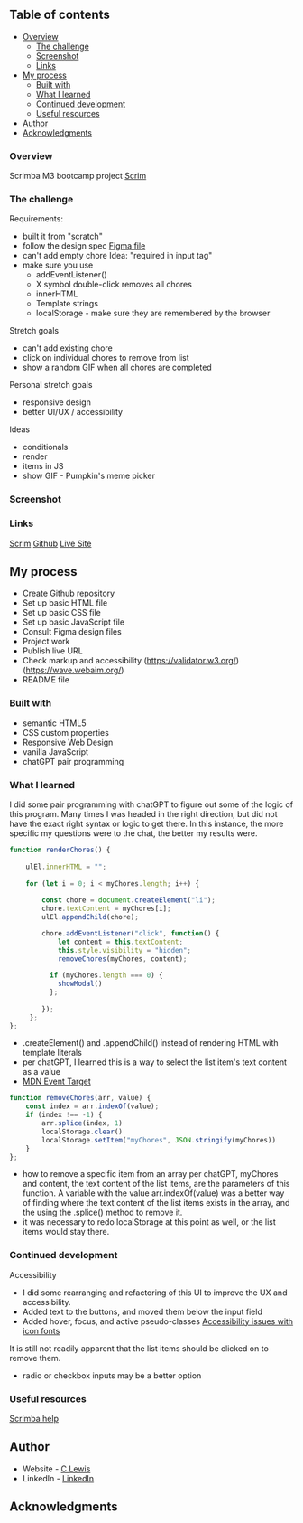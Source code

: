 
 ## Table of contents

- [Overview](#overview)
  - [The challenge](#the-challenge)
  - [Screenshot](#screenshot)
  - [Links](#links)
- [My process](#my-process)
  - [Built with](#built-with)
  - [What I learned](#what-i-learned)
  - [Continued development](#continued-development)
  - [Useful resources](#useful-resources)
- [Author](#author)
- [Acknowledgments](#acknowledgments)


### Overview

Scrimba M3 bootcamp project
[Scrim](https://scrimba.com/scrim/co3004026ac4f5b88ce3a014f)

### The challenge

Requirements:
- built it from "scratch"
- follow the design spec
[Figma file](https://www.figma.com/file/C99iu5lAQ2RAELrXrjrULv/Choreslist-(Copy)?node-id=0%3A1&t=2tDh96MyqAzYAwVp-0)
- can't add empty chore  Idea: "required in input tag"
- make sure you use
   - addEventListener()
   - X symbol double-click removes all chores
   - innerHTML
   - Template strings
   - localStorage - make sure they are remembered by the browser

Stretch goals
- can't add existing chore
- click on individual chores to remove from list
- show a random GIF when all chores are completed

Personal stretch goals
- responsive design
- better UI/UX / accessibility

Ideas
- conditionals
- render <li> items in JS
- show GIF - Pumpkin's meme picker


 ### Screenshot

### Links

[Scrim](https://scrimba.com/scrim/co66f4672bc42a373fbd1968f)
[Github](https://github.com/casserole27/choreslist)
[Live Site](https://www.clewisdev.com/choreslist/)

## My process

- Create Github repository
- Set up basic HTML file 
- Set up basic CSS file
- Set up basic JavaScript file
- Consult Figma design files
- Project work
- Publish live URL
- Check markup and accessibility
(https://validator.w3.org/)
(https://wave.webaim.org/)
- README file

### Built with

- semantic HTML5
- CSS custom properties
- Responsive Web Design
- vanilla JavaScript
- chatGPT pair programming

### What I learned

I did some pair programming with chatGPT to figure out some of the logic of this program.
Many times I was headed in the right direction, but did not have the exact right syntax or logic to get there.
In this instance, the more specific my questions were to the chat, the better my results were.

```javascript
function renderChores() {
    
    ulEl.innerHTML = "";
    
    for (let i = 0; i < myChores.length; i++) {
        
        const chore = document.createElement("li");
        chore.textContent = myChores[i];
        ulEl.appendChild(chore);

        chore.addEventListener("click", function() {
            let content = this.textContent;
            this.style.visibility = "hidden";
            removeChores(myChores, content);
        
          if (myChores.length === 0) {
            showModal()
          };
          
        });
     };
};
```

- .createElement() and .appendChild() instead of rendering HTML with template literals
- per chatGPT, I learned this is a way to select the list item's text content as a value
- [MDN Event Target](https://developer.mozilla.org/en-US/docs/Web/API/Event/target)
   
```javascript
function removeChores(arr, value) {
    const index = arr.indexOf(value);
    if (index !== -1) {
        arr.splice(index, 1)
        localStorage.clear()
        localStorage.setItem("myChores", JSON.stringify(myChores))
    }
};
```
- how to remove a specific item from an array
per chatGPT, myChores and content, the text content of the list items, are the parameters of this function.
A variable with the value arr.indexOf(value) was a better way of finding where the text content of the list items exists in the array, 
and the using the .splice() method to remove it.
- it was necessary to redo localStorage at this point as well, or the list items would stay there.

### Continued development

Accessibility 
- I did some rearranging and refactoring of this UI to improve the UX and accessibility.
- Added text to the buttons, and moved them below the input field
- Added hover, focus, and active pseudo-classes
[Accessibility issues with icon fonts](https://www.youtube.com/watch?v=9xXBYcWgCHA)

It is still not readily apparent that the list items should be clicked on to remove them.
 - radio or checkbox inputs may be a better option


### Useful resources

[Scrimba help](https://scrimba.com/scrim/co3004026ac4f5b88ce3a014f)


## Author

- Website - [C Lewis](https://www.clewisdev.com)
- LinkedIn - [LinkedIn](https://www.linkedin.com/in/clewisdev/)


## Acknowledgments





